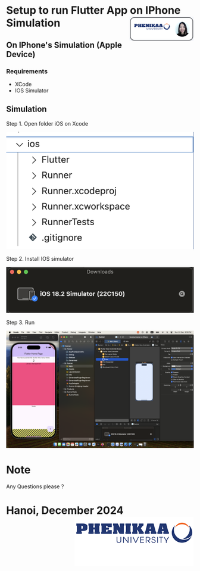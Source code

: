 # Setup to run Flutter App on IPhone Simulation <img src ="demo/nglthu.png" align = "right">

## On IPhone's Simulation (Apple Device)

### Requirements

+ XCode
+ IOS Simulator


## Simulation

Step 1. Open folder iOS on Xcode

<img src ="demo/IOS.png">

Step 2. Install IOS simulator

 <img src ="demo/iossimulator.png">

Step 3. Run

<img src ="demo/Xcode.png">


# Note
Any Questions please ?




# Hanoi, December 2024 <img src ="demo/logo.png" align = "right">

